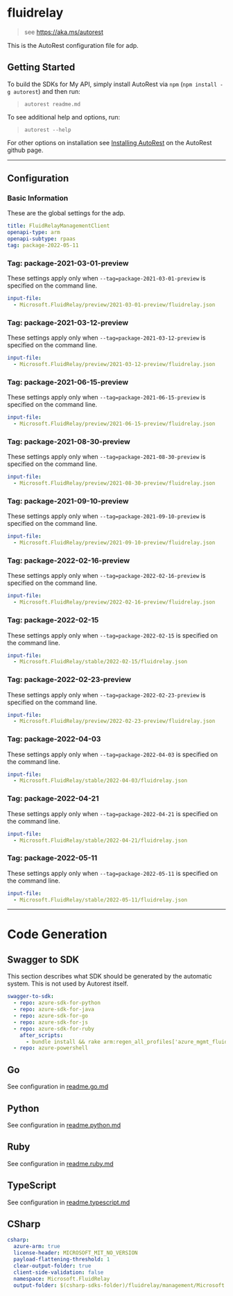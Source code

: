 # fluidrelay

> see https://aka.ms/autorest

This is the AutoRest configuration file for adp.

## Getting Started

To build the SDKs for My API, simply install AutoRest via `npm` (`npm install -g autorest`) and then run:

> `autorest readme.md`

To see additional help and options, run:

> `autorest --help`

For other options on installation see [Installing AutoRest](https://aka.ms/autorest/install) on the AutoRest github page.

---

## Configuration

### Basic Information

These are the global settings for the adp.

```yaml
title: FluidRelayManagementClient
openapi-type: arm
openapi-subtype: rpaas
tag: package-2022-05-11
```

### Tag: package-2021-03-01-preview

These settings apply only when `--tag=package-2021-03-01-preview` is specified on the command line.

```yaml $(tag) == 'package-2021-03-01-preview'
input-file:
  - Microsoft.FluidRelay/preview/2021-03-01-preview/fluidrelay.json
```

### Tag: package-2021-03-12-preview

These settings apply only when `--tag=package-2021-03-12-preview` is specified on the command line.

```yaml $(tag) == 'package-2021-03-12-preview'
input-file:
  - Microsoft.FluidRelay/preview/2021-03-12-preview/fluidrelay.json
```

### Tag: package-2021-06-15-preview

These settings apply only when `--tag=package-2021-06-15-preview` is specified on the command line.

```yaml $(tag) == 'package-2021-06-15-preview'
input-file:
  - Microsoft.FluidRelay/preview/2021-06-15-preview/fluidrelay.json
```

### Tag: package-2021-08-30-preview

These settings apply only when `--tag=package-2021-08-30-preview` is specified on the command line.

```yaml $(tag) == 'package-2021-08-30-preview'
input-file:
  - Microsoft.FluidRelay/preview/2021-08-30-preview/fluidrelay.json
```

### Tag: package-2021-09-10-preview

These settings apply only when `--tag=package-2021-09-10-preview` is specified on the command line.

```yaml $(tag) == 'package-2021-09-10-preview'
input-file:
  - Microsoft.FluidRelay/preview/2021-09-10-preview/fluidrelay.json  
```

### Tag: package-2022-02-16-preview

These settings apply only when `--tag=package-2022-02-16-preview` is specified on the command line.

```yaml $(tag) == 'package-2022-02-16-preview'
input-file:
  - Microsoft.FluidRelay/preview/2022-02-16-preview/fluidrelay.json  
```

### Tag: package-2022-02-15

These settings apply only when `--tag=package-2022-02-15` is specified on the command line.

```yaml $(tag) == 'package-2022-02-15'
input-file:
  - Microsoft.FluidRelay/stable/2022-02-15/fluidrelay.json
```

### Tag: package-2022-02-23-preview

These settings apply only when `--tag=package-2022-02-23-preview` is specified on the command line.

```yaml $(tag) == 'package-2022-02-23-preview'
input-file:
  - Microsoft.FluidRelay/preview/2022-02-23-preview/fluidrelay.json
```

### Tag: package-2022-04-03

These settings apply only when `--tag=package-2022-04-03` is specified on the command line.

```yaml $(tag) == 'package-2022-04-03'
input-file:
  - Microsoft.FluidRelay/stable/2022-04-03/fluidrelay.json
```

### Tag: package-2022-04-21

These settings apply only when `--tag=package-2022-04-21` is specified on the command line.

```yaml $(tag) == 'package-2022-04-21'
input-file:
  - Microsoft.FluidRelay/stable/2022-04-21/fluidrelay.json
```

### Tag: package-2022-05-11

These settings apply only when `--tag=package-2022-05-11` is specified on the command line.

```yaml $(tag) == 'package-2022-05-11'
input-file:
  - Microsoft.FluidRelay/stable/2022-05-11/fluidrelay.json
```

---

# Code Generation

## Swagger to SDK

This section describes what SDK should be generated by the automatic system.
This is not used by Autorest itself.

```yaml $(swagger-to-sdk)
swagger-to-sdk:
  - repo: azure-sdk-for-python
  - repo: azure-sdk-for-java
  - repo: azure-sdk-for-go
  - repo: azure-sdk-for-js
  - repo: azure-sdk-for-ruby
    after_scripts:
      - bundle install && rake arm:regen_all_profiles['azure_mgmt_fluidrelay']
  - repo: azure-powershell
```

## Go

See configuration in [readme.go.md](./readme.go.md)

## Python

See configuration in [readme.python.md](./readme.python.md)

## Ruby

See configuration in [readme.ruby.md](./readme.ruby.md)

## TypeScript

See configuration in [readme.typescript.md](./readme.typescript.md)

## CSharp

```yaml $(csharp)
csharp:
  azure-arm: true
  license-header: MICROSOFT_MIT_NO_VERSION
  payload-flattening-threshold: 1
  clear-output-folder: true
  client-side-validation: false
  namespace: Microsoft.FluidRelay
  output-folder: $(csharp-sdks-folder)/fluidrelay/management/Microsoft.FluidRelay/GeneratedProtocol
```

